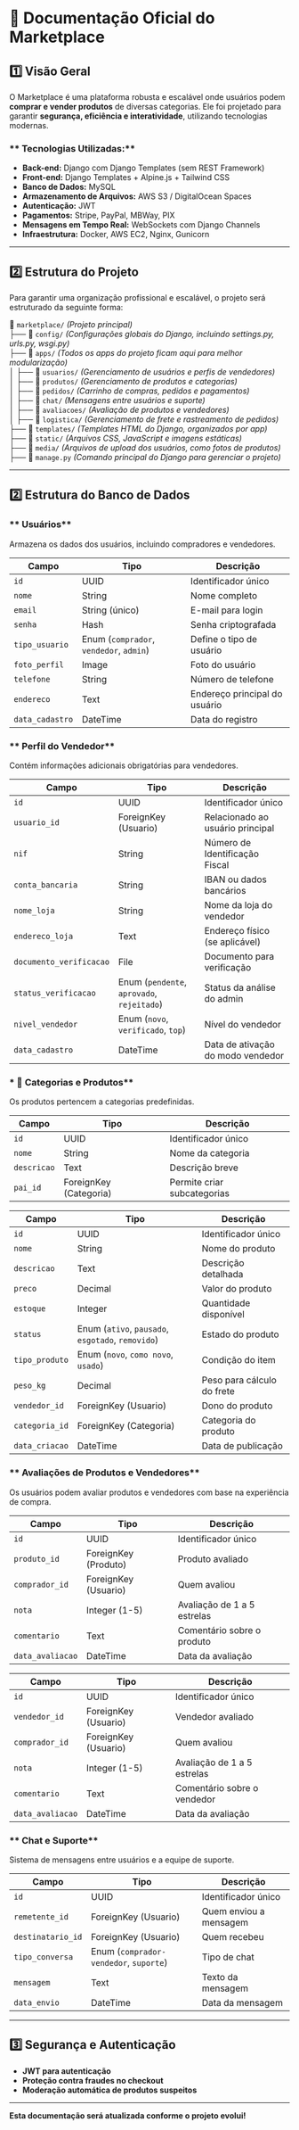 # **📌 Documentação Oficial do Marketplace**

## **1️⃣ Visão Geral**
O Marketplace é uma plataforma robusta e escalável onde usuários podem **comprar e vender produtos** de diversas categorias. 
Ele foi projetado para garantir **segurança, eficiência e interatividade**, utilizando tecnologias modernas.

### ** Tecnologias Utilizadas:**
- **Back-end:** Django com Django Templates (sem REST Framework)
- **Front-end:** Django Templates + Alpine.js + Tailwind CSS
- **Banco de Dados:** MySQL
- **Armazenamento de Arquivos:** AWS S3 / DigitalOcean Spaces
- **Autenticação:** JWT
- **Pagamentos:** Stripe, PayPal, MBWay, PIX
- **Mensagens em Tempo Real:** WebSockets com Django Channels
- **Infraestrutura:** Docker, AWS EC2, Nginx, Gunicorn


---

## **2️⃣ Estrutura do Projeto**
Para garantir uma organização profissional e escalável, o projeto será estruturado da seguinte forma:

📂 `marketplace/` *(Projeto principal)*  
 ├── 📂 `config/` *(Configurações globais do Django, incluindo settings.py, urls.py, wsgi.py)*  
 ├── 📂 `apps/` *(Todos os apps do projeto ficam aqui para melhor modularização)*  
 │   ├── 📂 `usuarios/` *(Gerenciamento de usuários e perfis de vendedores)*  
 │   ├── 📂 `produtos/` *(Gerenciamento de produtos e categorias)*  
 │   ├── 📂 `pedidos/` *(Carrinho de compras, pedidos e pagamentos)*  
 │   ├── 📂 `chat/` *(Mensagens entre usuários e suporte)*  
 │   ├── 📂 `avaliacoes/` *(Avaliação de produtos e vendedores)*  
 │   ├── 📂 `logistica/` *(Gerenciamento de frete e rastreamento de pedidos)*  
 ├── 📂 `templates/` *(Templates HTML do Django, organizados por app)*  
 ├── 📂 `static/` *(Arquivos CSS, JavaScript e imagens estáticas)*  
 ├── 📂 `media/` *(Arquivos de upload dos usuários, como fotos de produtos)*  
 ├── 📄 `manage.py` *(Comando principal do Django para gerenciar o projeto)*  


---

## **2️⃣ Estrutura do Banco de Dados**
### ** Usuários**
Armazena os dados dos usuários, incluindo compradores e vendedores.

| Campo               | Tipo        | Descrição |
|--------------------|------------|-----------|
| `id`              | UUID        | Identificador único |
| `nome`            | String      | Nome completo |
| `email`           | String (único) | E-mail para login |
| `senha`           | Hash        | Senha criptografada |
| `tipo_usuario`    | Enum (`comprador`, `vendedor`, `admin`) | Define o tipo de usuário |
| `foto_perfil`     | Image       | Foto do usuário |
| `telefone`        | String      | Número de telefone |
| `endereco`        | Text        | Endereço principal do usuário |
| `data_cadastro`   | DateTime    | Data do registro |

### ** Perfil do Vendedor**
Contém informações adicionais obrigatórias para vendedores.

| Campo              | Tipo        | Descrição |
|--------------------|------------|-----------|
| `id`              | UUID        | Identificador único |
| `usuario_id`      | ForeignKey (Usuario) | Relacionado ao usuário principal |
| `nif`            | String      | Número de Identificação Fiscal |
| `conta_bancaria`  | String      | IBAN ou dados bancários |
| `nome_loja`       | String      | Nome da loja do vendedor |
| `endereco_loja`   | Text        | Endereço físico (se aplicável) |
| `documento_verificacao` | File | Documento para verificação |
| `status_verificacao` | Enum (`pendente`, `aprovado`, `rejeitado`) | Status da análise do admin |
| `nivel_vendedor`  | Enum (`novo`, `verificado`, `top`) | Nível do vendedor |
| `data_cadastro`   | DateTime    | Data de ativação do modo vendedor |

### * 🔹 Categorias e Produtos**
Os produtos pertencem a categorias predefinidas.

| Campo        | Tipo        | Descrição |
|-------------|------------|-----------|
| `id`        | UUID       | Identificador único |
| `nome`      | String     | Nome da categoria |
| `descricao` | Text       | Descrição breve |
| `pai_id`    | ForeignKey (Categoria) | Permite criar subcategorias |

| Campo          | Tipo        | Descrição |
|---------------|------------|-----------|
| `id`          | UUID       | Identificador único |
| `nome`        | String     | Nome do produto |
| `descricao`   | Text       | Descrição detalhada |
| `preco`       | Decimal    | Valor do produto |
| `estoque`     | Integer    | Quantidade disponível |
| `status`      | Enum (`ativo`, `pausado`, `esgotado`, `removido`) | Estado do produto |
| `tipo_produto` | Enum (`novo`, `como novo`, `usado`) | Condição do item |
| `peso_kg`     | Decimal    | Peso para cálculo do frete |
| `vendedor_id` | ForeignKey (Usuario) | Dono do produto |
| `categoria_id` | ForeignKey (Categoria) | Categoria do produto |
| `data_criacao` | DateTime  | Data de publicação |

### **  Avaliações de Produtos e Vendedores**
Os usuários podem avaliar produtos e vendedores com base na experiência de compra.

| Campo         | Tipo        | Descrição |
|--------------|------------|-----------|
| `id`         | UUID       | Identificador único |
| `produto_id` | ForeignKey (Produto) | Produto avaliado |
| `comprador_id` | ForeignKey (Usuario) | Quem avaliou |
| `nota`       | Integer (1-5) | Avaliação de 1 a 5 estrelas |
| `comentario` | Text        | Comentário sobre o produto |
| `data_avaliacao` | DateTime | Data da avaliação |

| Campo         | Tipo        | Descrição |
|--------------|------------|-----------|
| `id`         | UUID       | Identificador único |
| `vendedor_id` | ForeignKey (Usuario) | Vendedor avaliado |
| `comprador_id` | ForeignKey (Usuario) | Quem avaliou |
| `nota`       | Integer (1-5) | Avaliação de 1 a 5 estrelas |
| `comentario` | Text        | Comentário sobre o vendedor |
| `data_avaliacao` | DateTime | Data da avaliação |

### ** Chat e Suporte**
Sistema de mensagens entre usuários e a equipe de suporte.

| Campo         | Tipo        | Descrição |
|--------------|------------|-----------|
| `id`         | UUID       | Identificador único |
| `remetente_id` | ForeignKey (Usuario) | Quem enviou a mensagem |
| `destinatario_id` | ForeignKey (Usuario) | Quem recebeu |
| `tipo_conversa` | Enum (`comprador-vendedor`, `suporte`) | Tipo de chat |
| `mensagem`  | Text       | Texto da mensagem |
| `data_envio` | DateTime  | Data da mensagem |

---

## **3️⃣ Segurança e Autenticação**
- **JWT para autenticação**
- **Proteção contra fraudes no checkout**
- **Moderação automática de produtos suspeitos**


---
**Esta documentação será atualizada conforme o projeto evolui!** 

